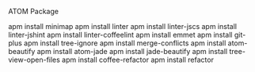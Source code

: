 ATOM Package

apm install minimap
apm install linter
apm install linter-jscs
apm install linter-jshint
apm install linter-coffeelint
apm install emmet
apm install git-plus
apm install tree-ignore
apm install merge-conflicts
apm install atom-beautify
apm install atom-jade
apm install jade-beautify
apm install tree-view-open-files
apm install coffee-refactor
apm install refactor
